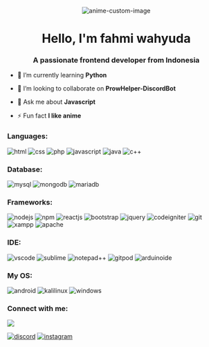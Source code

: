 <p align="center">
  <img src="https://images-ext-2.discordapp.net/external/CxxtcDRzh0SzoXrNRRPH3Eiu8wrFlKCdiCkC8hIY73E/https/cdn.weeb.sh/images/HJAx4ktD-.gif" alt="anime-custom-image"/>
</p>
<h1 align="center">Hello, I'm fahmi wahyuda</h1>
<h3 align="center">A passionate frontend developer from Indonesia</h3>
<!-- <img align="right" alt="anime-custom-image" width="220" src="https://media.tenor.com/hZJlNhWdhF0AAAAC/mafumafu-mafu.gif"> -->

- 🌱 I’m currently learning **Python**

- 👯 I’m looking to collaborate on **ProwHelper-DiscordBot**

- 💬 Ask me about **Javascript**

- ⚡ Fun fact **I like anime**

<h3 align="left">Languages:</h3>
<p>
  <img src="https://img.shields.io/badge/HTML5-E34F26?style=for-the-badge&logo=html5&logoColor=white" alt="html">
  <img src="https://img.shields.io/badge/CSS3-1572B6?style=for-the-badge&logo=css3&logoColor=white" alt="css">
  <img src="https://img.shields.io/badge/PHP-777BB4?style=for-the-badge&logo=php&logoColor=white" alt="php">
  <img src="https://img.shields.io/badge/JavaScript-323330?style=for-the-badge&logo=javascript&logoColor=F7DF1E" alt="javascript">
  <img src="https://img.shields.io/badge/Java-ED8B00?style=for-the-badge&logo=java&logoColor=white" alt="java">
  <img src="https://img.shields.io/badge/C%2B%2B-00599C?style=for-the-badge&logo=c%2B%2B&logoColor=white" alt="c++">
</p>
<h3 align="left">Database:</h3>
<p>
  <img src="https://img.shields.io/badge/MySQL-005C84?style=for-the-badge&logo=mysql&logoColor=white" alt="mysql">
  <img src="https://img.shields.io/badge/MongoDB-4EA94B?style=for-the-badge&logo=mongodb&logoColor=white" alt="mongodb">
  <img src="https://img.shields.io/badge/MariaDB-003545?style=for-the-badge&logo=mariadb&logoColor=white" alt="mariadb">
  <img src="" alt="">
</p>
<h3 align="left">Frameworks:</h3>
<p>
  <img src="https://img.shields.io/badge/Node.js-339933?style=for-the-badge&logo=nodedotjs&logoColor=white" alt="nodejs">
  <img src="https://img.shields.io/badge/npm-CB3837?style=for-the-badge&logo=npm&logoColor=white" alt="npm">
  <img src="https://img.shields.io/badge/React-20232A?style=for-the-badge&logo=react&logoColor=61DAFB" alt="reactjs">
  <img src="https://img.shields.io/badge/Bootstrap-563D7C?style=for-the-badge&logo=bootstrap&logoColor=white" alt="bootstrap">
  <img src="https://img.shields.io/badge/jQuery-0769AD?style=for-the-badge&logo=jquery&logoColor=white" alt="jquery">
  <img src="https://img.shields.io/badge/Codeigniter-EF4223?style=for-the-badge&logo=codeigniter&logoColor=white" alt="codeigniter">
  <img src="https://img.shields.io/badge/Git-F05032?style=for-the-badge&logo=git&logoColor=white" alt="git">
  <img src="https://img.shields.io/badge/Xampp-F37623?style=for-the-badge&logo=xampp&logoColor=white" alt="xampp">
  <img src="https://img.shields.io/badge/Apache-D22128?style=for-the-badge&logo=Apache&logoColor=white" alt="apache">
</p>
<h3 align="left">IDE:</h3>
<p>
  <img src="https://img.shields.io/badge/Visual_Studio_Code-0078D4?style=for-the-badge&logo=visual%20studio%20code&logoColor=white" alt="vscode">
  <img src="https://img.shields.io/badge/sublime_text-%23575757.svg?&style=for-the-badge&logo=sublime-text&logoColor=important" alt="sublime">
  <img src="https://img.shields.io/badge/Notepad++-90E59A.svg?style=for-the-badge&logo=notepad%2B%2B&logoColor=black" alt="notepad++">
  <img src="https://img.shields.io/badge/Gitpod-000000?style=for-the-badge&logo=gitpod&logoColor=#FFAE33" alt="gitpod">
  <img src="https://img.shields.io/badge/Arduino_IDE-00979D?style=for-the-badge&logo=arduino&logoColor=white" alt="arduinoide">
</p>
<h3 align="left">My OS:</h3>
<p>
  <img src="https://img.shields.io/badge/Android-3DDC84?style=for-the-badge&logo=android&logoColor=white" alt="android">
  <img src="https://img.shields.io/badge/Kali_Linux-557C94?style=for-the-badge&logo=kali-linux&logoColor=white" alt="kalilinux">
  <img src="https://img.shields.io/badge/Windows-0078D6?style=for-the-badge&logo=windows&logoColor=white" alt="windows">
</p>
<h3 align="left">Connect with me:</h3>
<a href="https://discordapp.com/users/693389973323382874/">
  <img src="https://discord.c99.nl/widget/theme-3/693389973323382874.png" />
</a>
<p>
  <a href="https://discordapp.com/users/693389973323382874/"><img src="https://img.shields.io/badge/Discord-7289DA?style=for-the-badge&logo=discord&logoColor=white" alt="discord"></a>
  <a href="https://instagram.com/fhmii.whyuda"><img src="https://img.shields.io/badge/Instagram-E4405F?style=for-the-badge&logo=instagram&logoColor=white" alt="instagram"></a>
</p>
